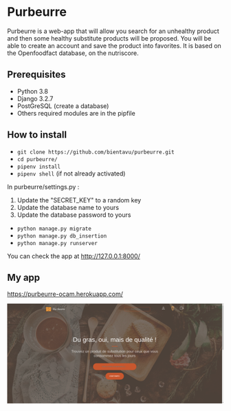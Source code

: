 # Purbeurre

Purbeurre is a web-app that will allow you search for an unhealthy product and then some healthy substitute products will be proposed.
You will be able to create an account and save the product into favorites.
It is based on the Openfoodfact database, on the nutriscore.

## **Prerequisites**
- Python 3.8
- Django 3.2.7
- PostGreSQL (create a database)
- Others required modules are in the pipfile

## **How to install**
- `git clone https://github.com/bientavu/purbeurre.git`
- `cd purbeurre/`
- `pipenv install`
- `pipenv shell` (if not already activated)

In purbeurre/settings.py :
1. Update the "SECRET_KEY" to a random key
2. Update the database name to yours
3. Update the database password to yours

- `python manage.py migrate`
- `python manage.py db_insertion`
- `python manage.py runserver`

You can check the app at http://127.0.0.1:8000/

## **My app**

https://purbeurre-ocam.herokuapp.com/

![example](https://github.com/bientavu/purbeurre/blob/main/static/src/assets/img/portfolio/fullsize/screenshot_home.png?raw=true)
